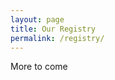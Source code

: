 ```yaml
---
layout: page
title: Our Registry
permalink: /registry/
---
```


More to come

<br><script id='script_myregistry_giftlist_iframe' type='text/javascript' src='http://www.myregistry.com/Visitors/GiftList/iFrames/EmbedRegistry.ashx?r=mOHbJkzsb-Tqwc6VAcajLw2'></script>